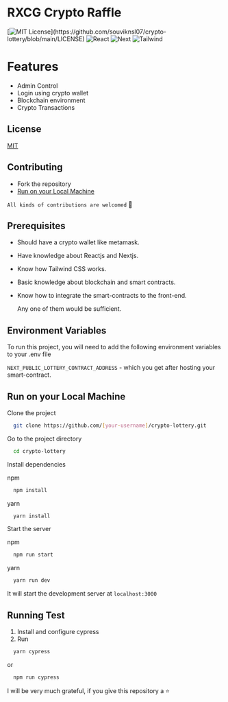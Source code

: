 # RXCG Crypto Raffle 
[![MIT License](https://img.shields.io/apm/l/atomic-design-ui.svg?)](https://github.com/souviknsl07/crypto-lottery/blob/main/LICENSE)
![React](https://img.shields.io/badge/react-v18-blue)
![Next](https://img.shields.io/badge/next-v12-yellowgreen)
![Tailwind](https://img.shields.io/badge/tailwindcss-v3-lightgreen)


# Features

- Admin Control
- Login using crypto wallet
- Blockchain environment
- Crypto Transactions

## License

[MIT](https://github.com/souviknsl07/crypto-lottery/blob/main/LICENSE)

## Contributing

- Fork the repository
- [Run on your Local Machine](https://github.com/souviknsl07/crypto-lottery#run-on-your-local-machine)

`All kinds of contributions are welcomed` 🤝<br/>

## Prerequisites
- Should have a crypto wallet like metamask.
- Have knowledge about Reactjs and Nextjs.
- Know how Tailwind CSS works.
- Basic knowledge about blockchain and smart contracts.
- Know how to integrate the smart-contracts to the front-end.
  
  Any one of them would be sufficient. 

## Environment Variables

To run this project, you will need to add the following environment variables to your .env file

`NEXT_PUBLIC_LOTTERY_CONTRACT_ADDRESS` - which you get after hosting your smart-contract.


## Run on your Local Machine

Clone the project

```bash
  git clone https://github.com/[your-username]/crypto-lottery.git
```

Go to the project directory

```bash
  cd crypto-lottery
```

Install dependencies

npm

```bash
  npm install
```
yarn

```bash
  yarn install
```

Start the server

npm

```bash
  npm run start
```
yarn

```bash
  yarn run dev
```

It will start the development server at `localhost:3000`

## Running Test

1. Install and configure cypress
2. Run
```bash
  yarn cypress
```
or

```bash
  npm run cypress
```

I will be very much grateful, if you give this repository a ⭐
